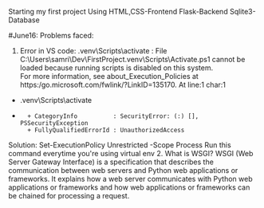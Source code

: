 Starting my first project
Using HTML,CSS-Frontend
Flask-Backend
Sqlite3-Database

#June16: Problems faced:
1. Error in VS code:
.venv\Scripts\activate : File C:\Users\samri\Dev\FirstProject\.venv\Scripts\Activate.ps1 cannot be loaded because running scripts is disabled on this system.     
For more information, see about_Execution_Policies at https:/go.microsoft.com/fwlink/?LinkID=135170.
At line:1 char:1
+ .venv\Scripts\activate
+ ~~~~~~~~~~~~~~~~~~~~~~
    + CategoryInfo          : SecurityError: (:) [], PSSecurityException
    + FullyQualifiedErrorId : UnauthorizedAccess

Solution: Set-ExecutionPolicy Unrestricted -Scope Process
Run this command everytime you're using virtual env
2. What is WSGI? 
WSGI (Web Server Gateway Interface) is a specification that describes the communication between web servers and Python web applications or frameworks. It explains how a web server communicates with Python web applications or frameworks and how web applications or frameworks can be chained for processing a request.
